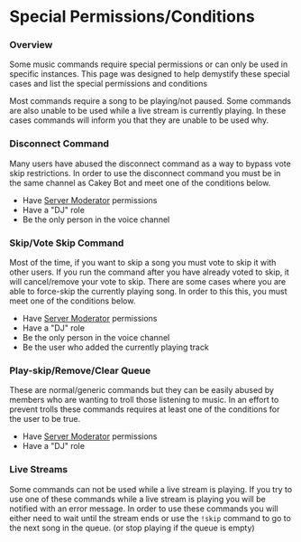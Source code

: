 # Special Permissions/Conditions

### Overview

Some music commands require special permissions or can only be used in specific instances. This page was designed to help demystify these special cases and list the special permissions and conditions

Most commands require a song to be playing/not paused. Some commands are also unable to be used while a live stream is currently playing. In these cases commands will inform you that they are unable to be used why.

### Disconnect Command

Many users have abused the disconnect command as a way to bypass vote skip restrictions. In order to use the disconnect command you must be in the same channel as Cakey Bot and meet one of the conditions below.

* Have [Server Moderator](../setup/faq.md#what-is-considered-a-server-moderator) permissions
* Have a "DJ" role
* Be the only person in the voice channel

### Skip/Vote Skip Command

Most of the time, if you want to skip a song you must vote to skip it with other users. If you run the command after you have already voted to skip, it will cancel/remove your vote to skip. There are some cases where you are able to force-skip the currently playing song. In order to this this, you must meet one of the conditions below.

* Have [Server Moderator](../setup/faq.md#what-is-considered-a-server-moderator) permissions
* Have a "DJ" role
* Be the only person in the voice channel
* Be the user who added the currently playing track

### Play-skip/Remove/Clear Queue

These are normal/generic commands but they can be easily abused by members who are wanting to troll those listening to music. In an effort to prevent trolls these commands requires at least one of the conditions for the user to be true.

* Have [Server Moderator](../setup/faq.md#what-is-considered-a-server-moderator) permissions
* Have a "DJ" role

### Live Streams

Some commands can not be used while a live stream is playing. If you try to use one of these commands while a live stream is playing you will be notified with an error message. In order to use these commands you will either need to wait until the stream ends or use the `!skip` command to go to the next song in the queue. \(or stop playing if the queue is empty\)


